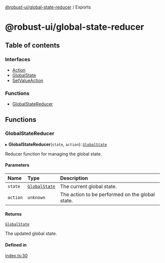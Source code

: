 [@robust-ui/global-state-reducer](README.md) / Exports

# @robust-ui/global-state-reducer

## Table of contents

### Interfaces

- [Action](interfaces/Action.md)
- [GlobalState](interfaces/GlobalState.md)
- [SetValueAction](interfaces/SetValueAction.md)

### Functions

- [GlobalStateReducer](modules.md#globalstatereducer)

## Functions

### GlobalStateReducer

▸ **GlobalStateReducer**(`state`, `action`): [`GlobalState`](interfaces/GlobalState.md)

Reducer function for managing the global state.

#### Parameters

| Name     | Type                                       | Description                                     |
| :------- | :----------------------------------------- | :---------------------------------------------- |
| `state`  | [`GlobalState`](interfaces/GlobalState.md) | The current global state.                       |
| `action` | `unknown`                                  | The action to be performed on the global state. |

#### Returns

[`GlobalState`](interfaces/GlobalState.md)

The updated global state.

#### Defined in

[index.ts:30](https://github.com/nahuelRosas/robust-ui/blob/bbc15f2/packages/reducer/global-state-reducer/src/index.ts#L30)
